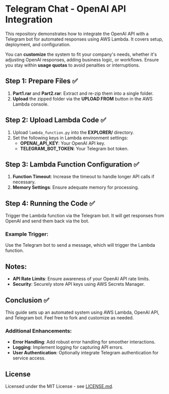 # Telegram Chat - OpenAI API Integration

This repository demonstrates how to integrate the OpenAI API with a Telegram bot for automated responses using AWS Lambda. It covers setup, deployment, and configuration.

You can **customize** the system to fit your company's needs, whether it's adjusting OpenAI responses, adding business logic, or workflows. Ensure you stay within **usage quotas** to avoid penalties or interruptions.

## Step 1: Prepare Files ✅

1. **Part1.rar** and **Part2.rar**: Extract and re-zip them into a single folder.
2. **Upload** the zipped folder via the **UPLOAD FROM** button in the AWS Lambda console.

## Step 2: Upload Lambda Code ✅

1. Upload `lambda_function.py` into the **EXPLORER/** directory.
2. Set the following keys in Lambda environment settings:
   - **OPENAI_API_KEY**: Your OpenAI API key.
   - **TELEGRAM_BOT_TOKEN**: Your Telegram bot token.

## Step 3: Lambda Function Configuration ✅

1. **Function Timeout**: Increase the timeout to handle longer API calls if necessary.
2. **Memory Settings**: Ensure adequate memory for processing.

## Step 4: Running the Code ✅

Trigger the Lambda function via the Telegram bot. It will get responses from OpenAI and send them back via the bot.

### Example Trigger:
Use the Telegram bot to send a message, which will trigger the Lambda function.

## Notes: 

- **API Rate Limits**: Ensure awareness of your OpenAI API rate limits.
- **Security**: Securely store API keys using AWS Secrets Manager.

## Conclusion ✅

This guide sets up an automated system using AWS Lambda, OpenAI API, and Telegram bot. Feel free to fork and customize as needed.

### Additional Enhancements:
- **Error Handling**: Add robust error handling for smoother interactions.
- **Logging**: Implement logging for capturing API errors.
- **User Authentication**: Optionally integrate Telegram authentication for service access.

## License

Licensed under the MIT License - see [LICENSE.md](LICENSE.md).
